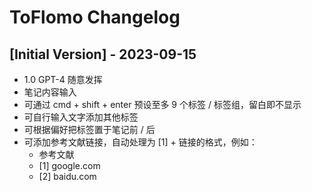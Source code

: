# ToFlomo Changelog

## [Initial Version] - 2023-09-15

- 1.0 GPT-4 随意发挥
- 笔记内容输入
- 可通过 cmd + shift + enter 预设至多 9 个标签 / 标签组，留白即不显示
- 可自行输入文字添加其他标签
- 可根据偏好把标签置于笔记前 / 后
- 可添加参考文献链接，自动处理为 [1] + 链接的格式，例如：
  - 参考文献
  - [1] google.com
  - [2] baidu.com
